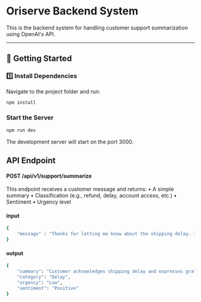 # Oriserve Backend System

This is the backend system for handling customer support summarization using OpenAI's API.

---

## 🚀 Getting Started

### 1️⃣ Install Dependencies

Navigate to the project folder and run:

```bash
npm install
```

### Start the Server

```bash
npm run dev
```

The development server will start on the port 3000.

## API Endpoint

#### POST /api/v1/support/summarize

This endpoint receives a customer message and returns:
• A simple summary
• Classification (e.g., refund, delay, account access, etc.)
• Sentiment
• Urgency level

#### input

```bash
{
    "message" : "Thanks for letting me know about the shipping delay. I appreciate the update."
}
```

#### output

```bash
{
    "summary": "Customer acknowledges shipping delay and expresses gratitude for the update.",
    "category": "Delay",
    "urgency": "Low",
    "sentiment": "Positive"
}
```
